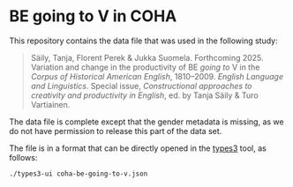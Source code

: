 # BE going to V in COHA

This repository contains the data file that was used in the following study:

> Säily, Tanja, Florent Perek & Jukka Suomela. Forthcoming 2025. Variation and change in the productivity of BE _going to_ V in the _Corpus of Historical American English_, 1810–2009. _English Language and Linguistics_. Special issue, _Constructional approaches to creativity and productivity in English_, ed. by Tanja Säily & Turo Vartiainen.

The data file is complete except that the gender metadata is missing, as we do not have permission to release this part of the data set.

The file is in a format that can be directly opened in the [types3](https://github.com/suomela/types3) tool, as follows:

    ./types3-ui coha-be-going-to-v.json
